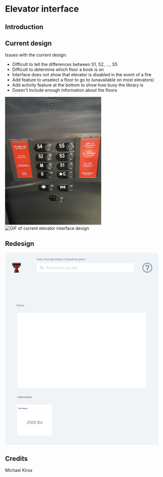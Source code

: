 # Elevator interface

## Introduction

## Current design

Issues with the current design:

* Difficult to tell the differences between S1, S2, ..., S5
* Difficult to determine which floor a book is on
* Interface does not show that elevator is disabled in the event of a fire
* Add feature to unselect a floor to go to (unavailable on most elevators)
* Add activity feature at the bottom to show how busy the library is
* Doesn't include enough information about the floors

![Image of current elevator interface design](images/current.png)
![GIF of current elevator interface design](gifs/demo.gif)

## Redesign

![GIF of redesign](gifs/redesign-demo.gif)

## Credits
Michael Kiros
